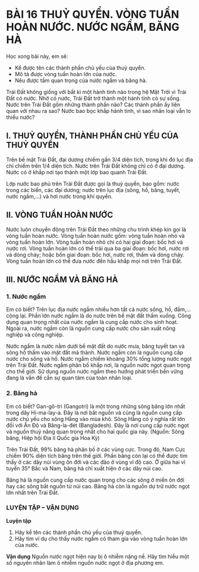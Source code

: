 # BÀI 16 THUỶ QUYỂN. VÒNG TUẦN HOÀN NƯỚC. NƯỚC NGẦM, BĂNG HÀ

Học xong bài này, em sẽ:
- Kể được tên các thành phần chủ yếu của thuỷ quyển.
- Mô tả được vòng tuần hoàn lớn của nước.
- Nêu được tầm quan trọng của nước ngầm và băng hà.

Trái Đất không giống với bất kì một hành tinh nào trong hệ Mặt Trời vì Trái Đất có nước. Nhờ có nước, Trái Đất trở thành một hành tinh có sự sống. Nước trên Trái Đất gồm những thành phần nào? Các thành phần ấy liên quan với nhau ra sao? Nước bao bọc khắp hành tinh, vì sao nhân loại vẫn lo thiếu nước?

## I. THUỶ QUYỂN, THÀNH PHẦN CHỦ YẾU CỦA THUỶ QUYỂN

Trên bề mặt Trái Đất, đại dương chiếm gần 3/4 diện tích, trong khi đó lục địa chỉ chiếm trên 1/4 diện tích. Nước trên Trái Đất không chỉ có ở đại dương. Nước có ở khắp nơi tạo thành một lớp bao quanh Trái Đất.

Lớp nước bao phủ trên Trái Đất được gọi là thuỷ quyển, bao gồm: nước trong các biển, các đại dương; nước trên lục địa (sông, hồ, băng, tuyết, nước ngầm,...) và hơi nước trong khí quyển.

## II. VÒNG TUẦN HOÀN NƯỚC

Nước luôn chuyển động trên Trái Đất theo những chu trình khép kín gọi là vòng tuần hoàn nước. Vòng tuần hoàn nước gồm: vòng tuần hoàn nhỏ và vòng tuần hoàn lớn. Vòng tuần hoàn nhỏ chỉ có hai giai đoạn: bốc hơi và nước rơi. Vòng tuần hoàn lớn có thể trải qua ba giai đoạn: bốc hơi, nước rơi và dòng chảy; hoặc bốn giai đoạn: bốc hơi, nước rơi, thấm và dòng chảy. Vòng tuần hoàn lớn có thể đưa nước đến hầu khắp mọi nơi trên Trái Đất.

## III. NƯỚC NGẦM VÀ BĂNG HÀ
### 1. Nước ngầm

Em có biết?
Trên lục địa nước ngầm nhiều hơn tất cả nước sông, hồ, đầm,... cộng lại. Phần lớn nước ngầm là do nước trên bề mặt đất thấm xuống. Công dụng quan trọng nhất của nước ngầm là cung cấp nước cho sinh hoạt. Ngoài ra, nước ngầm còn là nguồn cung cấp nước cho sản xuất nông nghiệp và công nghiệp.

Nước ngầm là nước nằm dưới bề mặt đất do nước mưa, băng tuyết tan và sông hồ thấm vào mặt đất mà thành. Nước ngầm còn là nguồn cung cấp nước cho sông và hồ. Nước ngầm chiếm khoảng 30% tổng lượng nước ngọt trên Trái Đất. Nước ngầm phân bố khắp nơi, là nguồn nước ngọt quan trọng cho thế giới. Sử dụng nguồn nước ngầm theo hướng phát triển bền vững đang là vấn đề cần sự quan tâm của toàn nhân loại.

### 2. Băng hà

Em có biết?
Gan-gô-tri (Gangotri) là một trong những sông băng lớn nhất trong dãy Hi-ma-lay-a. Đây là nơi bắt nguồn và cũng là nguồn cung cấp nước chủ yếu cho sông Hằng vào mùa khô. Sông Hằng có ý nghĩa rất lớn đối với Ấn Độ và Băng-la-đét (Bangladesh). Đây là nơi cung cấp nước ngọt và nguồn thuỷ năng quan trọng nhất cho hai quốc gia này.
(Nguồn: Sông băng, Hiệp hội Địa lí Quốc gia Hoa Kỳ)

Trên Trái Đất, 99% băng hà phân bố ở các vùng cực. Trong đó, Nam Cực chiếm 90% diện tích băng trên thế giới. Phần băng còn lại có thể được tìm thấy ở các dãy núi vùng ôn đới và các đảo ở vùng vĩ độ cao. Ở giữa hai vĩ tuyến 35° Bắc và Nam, băng hà chỉ xuất hiện ở các dãy núi cao.

Băng hà là nguồn cung cấp nước quan trọng cho các sông ở miền ôn đới hay các sông bắt nguồn từ núi cao. Băng hà còn là nguồn dự trữ nước ngọt lớn nhất trên Trái Đất.

### LUYỆN TẬP – VẬN DỤNG
**Luyện tập**
1. Hãy kể tên các thành phần chủ yếu của thuỷ quyển.
2. Hãy tìm ví dụ cho thấy nước ngầm có tham gia vào vòng tuần hoàn lớn của nước.

**Vận dụng**
Nguồn nước ngọt hiện nay bị ô nhiễm nặng nề. Hãy tìm hiểu một số nguyên nhân làm ô nhiễm nguồn nước ngọt ở địa phương em.
